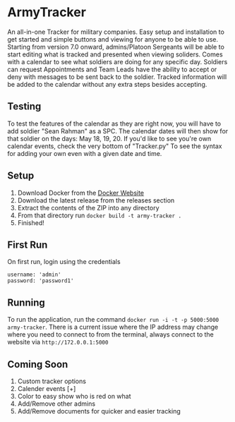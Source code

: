 # ArmyTracker
An all-in-one Tracker for military companies. Easy setup and installation to get started and simple buttons and viewing for anyone to be able to use. Starting from version 7.0 onward, admins/Platoon Sergeants will be able to start editing what is tracked and presented when viewing soliders. Comes with a calendar to see what soldiers are doing for any specific day. Soldiers can request Appointments and Team Leads have the ability to accept or deny with messages to be sent back to the soldier. Tracked information will be added to the calendar without any extra steps besides accepting.
## Testing
  To test the features of the calendar as they are right now, you will have to add soldier "Sean Rahman" as a SPC. The calendar dates will then show for that soldier on the days: May 18, 19, 20. If you'd like to see you're own calendar events, check the very bottom of "Tracker.py" To see the syntax for adding your own even with a given date and time.
## Setup
1. Download Docker from the [Docker Website](https://www.docker.com/products/docker-desktop)
2. Download the latest release from the releases section
3. Extract the contents of the ZIP into any directory
4. From that directory run ```docker build -t army-tracker .```
5. Finished!
## First Run
On first run, login using the credentials
```
username: 'admin'
password: 'password1'
```
## Running
To run the application, run the command
```docker run -i -t -p 5000:5000 army-tracker```. There is a current issue where the IP address may change where you need to connect to from the terminal,
always connect to the website via ```http://172.0.0.1:5000```
## Coming Soon
1. Custom tracker options
2. Calender events [+]
3. Color to easy show who is red on what
4. Add/Remove other admins
5. Add/Remove documents for quicker and easier tracking

